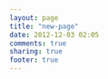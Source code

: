 ```yaml
---
layout: page
title: "new-page"
date: 2012-12-03 02:05
comments: true
sharing: true
footer: true
---
```

